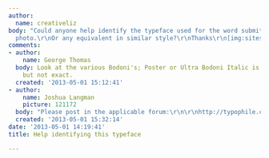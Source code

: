 ```yaml
---
author:
  name: creativeliz
body: "Could anyone help identify the typeface used for the word submit on the attached
  photo.\r\nOr any equivalent in similar style?\r\nThanks\r\n[img:sites/default/files/old-images/BRITISH_RECIPE_SUBMIT_MISSFOODWISE_BRITISH_FOOD_3929.jpg]"
comments:
- author:
    name: George Thomas
  body: Look at the various Bodoni's; Poster or Ultra Bodoni Italic is very close
    but not exact.
  created: '2013-05-01 15:12:41'
- author:
    name: Joshua Langman
    picture: 121172
  body: "Please post in the applicable forum:\r\n\r\nhttp://typophile.com/typeid"
  created: '2013-05-01 15:32:14'
date: '2013-05-01 14:19:41'
title: Help identifying this typeface

---
```

